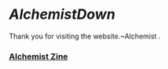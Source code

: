 <!DOCTYPE html>
<html>
<body>

<h1><h1><i>AlchemistDown</i></h1>
<div>

<p>Thank you for visiting the website.~Alchemist .</p>

<body background="giphy.gif">




<h3><a href=Alchemist_CO.>Alchemist Zine</a></h3>


</html>
